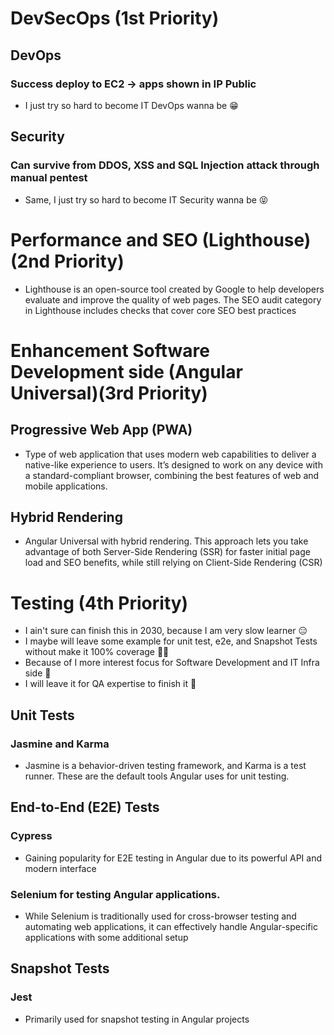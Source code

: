 # DevSecOps (1st Priority)

## DevOps

### Success deploy to EC2 -> apps shown in IP Public
- I just try so hard to become IT DevOps wanna be 😁

## Security

### Can survive from DDOS, XSS and SQL Injection attack through manual pentest 
- Same, I just try so hard to become IT Security wanna be 😝

# Performance and SEO (Lighthouse)(2nd Priority)

- Lighthouse is an open-source tool created by Google to help developers evaluate and improve the quality of web pages. The SEO audit category in Lighthouse includes checks that cover core SEO best practices

# Enhancement Software Development side (Angular Universal)(3rd Priority)

## Progressive Web App (PWA)

- Type of web application that uses modern web capabilities to deliver a native-like experience to users. It’s designed to work on any device with a standard-compliant browser, combining the best features of web and mobile applications.

## Hybrid Rendering

- Angular Universal with hybrid rendering. This approach lets you take advantage of both Server-Side Rendering (SSR) for faster initial page load and SEO benefits, while still relying on Client-Side Rendering (CSR)

# Testing (4th Priority)

- I ain't sure can finish this in 2030, because I am very slow learner 😑
- I maybe will leave some example for unit test, e2e, and Snapshot Tests without make it 100% coverage 😵‍💫
- Because of I more interest focus for Software Development and IT Infra side 🤩
- I will leave it for QA expertise to finish it 🤪

## Unit Tests

### Jasmine and Karma
- Jasmine is a behavior-driven testing framework, and Karma is a test runner. These are the default tools Angular uses for unit testing.

## End-to-End (E2E) Tests

### Cypress
-  Gaining popularity for E2E testing in Angular due to its powerful API and modern interface

### Selenium for testing Angular applications. 
- While Selenium is traditionally used for cross-browser testing and automating web applications, it can effectively handle Angular-specific applications with some additional setup

## Snapshot Tests

### Jest
- Primarily used for snapshot testing in Angular projects
